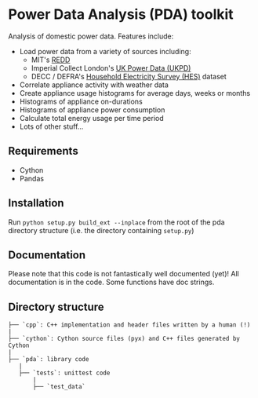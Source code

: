 # Power Data Analysis (PDA) toolkit

Analysis of domestic power data.  Features include:

* Load power data from a variety of sources including:
  * MIT's [REDD](http://redd.csail.mit.edu/)
  * Imperial Collect London's [UK Power Data
  (UKPD)](http://www.doc.ic.ac.uk/~dk3810/data/)
  * DECC / DEFRA's [Household Electricity Survey
  (HES)](http://randd.defra.gov.uk/Default.aspx?Menu=Menu&Module=More&Location=None&Completed=0&ProjectID=17359)
  dataset
* Correlate appliance activity with weather data
* Create appliance usage histograms for average days, weeks or months
* Histograms of appliance on-durations
* Histograms of appliance power consumption
* Calculate total energy usage per time period
* Lots of other stuff...

## Requirements

* Cython
* Pandas

## Installation

Run `python setup.py build_ext --inplace` from the root of the pda directory structure (i.e. the directory containing `setup.py`)

## Documentation

Please note that this code is not fantastically well documented (yet)!
All documentation is in the code. Some functions have doc strings.

## Directory structure

    ├── `cpp`: C++ implementation and header files written by a human (!)
    |
    ├── `cython`: Cython source files (pyx) and C++ files generated by Cython
    |
    ├── `pda`: library code
       |
       ├── `tests`: unittest code
           |
           ├── `test_data`
